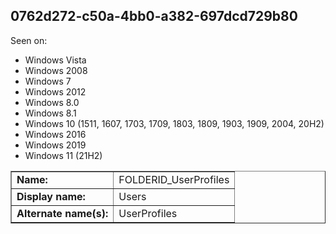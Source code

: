 ## 0762d272-c50a-4bb0-a382-697dcd729b80

Seen on:
* Windows Vista
* Windows 2008
* Windows 7
* Windows 2012
* Windows 8.0
* Windows 8.1
* Windows 10 (1511, 1607, 1703, 1709, 1803, 1809, 1903, 1909, 2004, 20H2)
* Windows 2016
* Windows 2019
* Windows 11 (21H2)

<table border="1" class="docutils">
  <tbody>
    <tr>
      <td><b>Name:</b></td>
      <td>FOLDERID_UserProfiles</td>
    </tr>
    <tr>
      <td><b>Display name:</b></td>
      <td>Users</td>
    </tr>
    <tr>
      <td><b>Alternate name(s):</b></td>
      <td>UserProfiles</td>
    </tr>
  </tbody>
</table>

